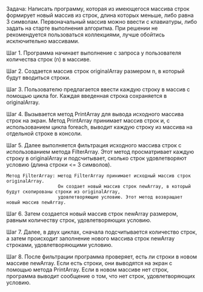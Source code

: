 Задача: Написать программу, которая из имеющегося массива строк формирует новый массив из строк, 
        длина которых меньше, либо равна 3 символам. Первоначальный массив можно ввести с клавиатуры,
        либо задать на старте выполнения алгоритма. При решении не рекомендуется пользоваться коллекциями, 
        лучше обойтись исключительно массивами.

Шаг 1. Программа начинает выполнение с запроса у пользователя количества строк (n) в массиве.

Шаг 2. Создается массив строк originalArray размером n, в который будут вводиться строки.

Шаг 3. Пользователю предлагается ввести каждую строку в массив с помощью цикла for. Каждая введенная строка сохраняется в originalArray.

Шаг 4. Вызывается метод PrintArray для вывода исходного массива строк на экран.
       Метод PrintArray принимает массив строк и, с использованием цикла foreach, 
       выводит каждую строку из массива на отдельной строке в консоли.

Шаг 5. Далее выполняется фильтрация исходного массива строк с использованием метода FilterArray. 
       Этот метод просматривает каждую строку в originalArray и подсчитывает, 
       сколько строк удовлетворяют условию (длина строки <= 3 символов).

    Метод FilterArray: метод FilterArray принимает исходный массив строк originalArray. 
                       Он создает новый массив строк newArray, в который будут скопированы строки из originalArray, 
                       удовлетворяющие условию. Этот метод возвращает новый массив newArray.

Шаг 6. Затем создается новый массив строк newArray размером, равным количеству строк, удовлетворяющих условию.

Шаг 7. Далее, в двух циклах, сначала подсчитывается количество строк, 
       а затем происходит заполнение нового массива строк newArray строками, удовлетворяющими условию.

Шаг 8. После фильтрации программа проверяет, есть ли строки в новом массиве newArray. 
       Если есть строки, они выводятся на экран с помощью метода PrintArray.
       Если в новом массиве нет строк, программа выводит сообщение о том, что нет строк, удовлетворяющих условию.